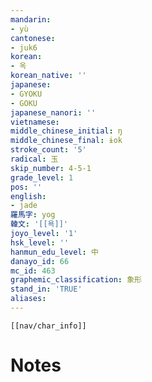 ```yaml
---
mandarin:
- yù
cantonese:
- juk6
korean:
- 옥
korean_native: ''
japanese:
- GYOKU
- GOKU
japanese_nanori: ''
vietnamese:
middle_chinese_initial: ŋ
middle_chinese_final: ɨok
stroke_count: '5'
radical: 玉
skip_number: 4-5-1
grade_level: 1
pos: ''
english:
- jade
羅馬字: yog
韓文: '[[욕]]'
joyo_level: '1'
hsk_level: ''
hanmun_edu_level: 中
danayo_id: 66
mc_id: 463
graphemic_classification: 象形
stand_in: 'TRUE'
aliases:
---
```

```meta-bind-embed
[[nav/char_info]]
```

# Notes
